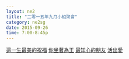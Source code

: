 ```yaml
---
layout: ne2
title: "二零一五年九月小組聚會"
category: ne2sg
date: 2015-09-26
time: 7:00-8:45p
---
```

<span>[這一生最美的祝福](http://www.youtube.com/watch?v=neW0xVroNNs)</span>
<span>[你坐著為王](http://www.youtube.com/watch?v=nuK3oi7-YoM)</span>
<span>[最知心的朋友](http://www.youtube.com/watch?v=fvUsgi3gxJU)</span>
<span>[活出愛](http://www.youtube.com/watch?v=O4fpjeHPc68)</span>
